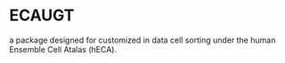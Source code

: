 # ECAUGT
 a package designed for customized in data cell sorting under the human Ensemble Cell Atalas (hECA).

